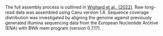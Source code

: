 The full assembly process is outlined in [Wighard et al., (2022)](https://www.ncbi.nlm.nih.gov/pmc/articles/PMC9763058/). Raw long-read data was assembled using Canu version 1.8. Sequence coverage distribution was investigated by aligning the genome against previously generated Illumina sequencing data from the European Nucleotide Archive (ENA) with BWA mem program (version 0.7.17). 
